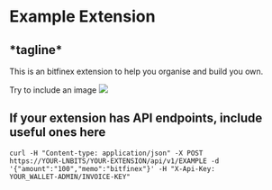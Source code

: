 <h1>Example Extension</h1>
<h2>*tagline*</h2>
This is an bitfinex extension to help you organise and build you own.

Try to include an image
<img src="https://i.imgur.com/9i4xcQB.png">


<h2>If your extension has API endpoints, include useful ones here</h2>

<code>curl -H "Content-type: application/json" -X POST https://YOUR-LNBITS/YOUR-EXTENSION/api/v1/EXAMPLE -d '{"amount":"100","memo":"bitfinex"}' -H "X-Api-Key: YOUR_WALLET-ADMIN/INVOICE-KEY"</code>

